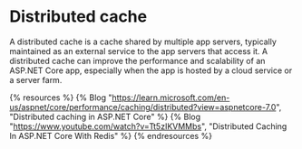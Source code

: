 # Distributed cache

A distributed cache is a cache shared by multiple app servers, typically maintained as an external service to the app servers that access it. A distributed cache can improve the performance and scalability of an ASP.NET Core app, especially when the app is hosted by a cloud service or a server farm.

{% resources %}
  {% Blog "https://learn.microsoft.com/en-us/aspnet/core/performance/caching/distributed?view=aspnetcore-7.0", "Distributed caching in ASP.NET Core" %}
  {% Blog "https://www.youtube.com/watch?v=Tt5zIKVMMbs", "Distributed Caching In ASP.NET Core With Redis" %}
{% endresources %}